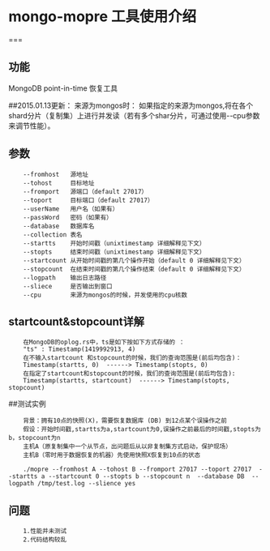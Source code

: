 # mongo-mopre 工具使用介绍
===


## 功能
 MongoDB point-in-time 恢复工具

##2015.01.13更新：
		来源为mongos时：
		如果指定的来源为mongos,将在各个shard分片（复制集）上进行并发读（若有多个shar分片，可通过使用--cpu参数来调节性能）。

## 参数
		--fromhost   源地址
		--tohost     目标地址
		--fromport   源端口（default 27017）
		--toport     目标端口（default 27017）
		--userName   用户名（如果有）
		--passWord   密码（如果有）
		--database   数据库名
		--collection 表名 
		--startts    开始时间戳（unixtimestamp 详细解释见下文） 
		--stopts     结束时间戳（unixtimestamp 详细解释见下文） 
		--startcount 从开始时间戳的第几个操作开始（default 0 详细解释见下文）
		--stopcount  在结束时间戳的第几个操作结束（default 0 详细解释见下文）
		--logpath    输出日志路径
		--sliece     是否输出到窗口 
		--cpu		 来源为mongos的时候，并发使用的cpu核数


## startcount&stopcount详解
		在MongoDB的oplog.rs中，ts是如下按如下方式存储的 ：
		"ts" : Timestamp(1419992913, 4)
		在不输入startcount 和stopcount的时候，我们的查询范围是(前后均包含)：
		Timestamp(startts, 0)  ------> Timestamp(stopts, 0)
		在指定了startcount和stopcount的时候，我们的查询范围是(前后均包含):
		Timestamp(startts, startcount)  ------> Timestamp(stopts, stopcount)




##测试实例

		背景：拥有10点的快照(X)，需要恢复数据库 (DB) 到12点某个误操作之前
		假设：开始时间戳,startts为a,startcount为0,误操作之前最后的时间戳,stopts为b，stopcount为n
		主机A（原复制集中一个从节点，出问题后从以非复制集方式启动，保护现场）
		主机B（零时用于数据恢复的机器）先使用快照X恢复到10点的状态

		./mopre --fromhost A --tohost B --fromport 27017 --toport 27017  --startts a --startcount 0 --stopts b --stopcount n  --database DB  --logpath /tmp/test.log --slience yes











## 问题
		1.性能并未测试
		2.代码结构较乱 
